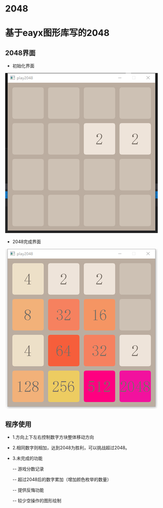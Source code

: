 # 2048

# 基于eayx图形库写的2048

## 2048界面

  - 初始化界面

  <img src="https://github.com/Cai-J/2048/blob/main/md_img/begin.png?raw=true"  />
  
  - 2048完成界面

  <img src="https://github.com/Cai-J/2048/blob/main/md_img/2048ed.png?raw=true"  />

## 程序使用

- 1.方向上下左右控制数字方块整体移动方向

- 2.相同数字则相加，达到2048为胜利，可以挑战超过2048。

- 3.未完成的功能

  -- 游戏分数记录

  -- 超过2048后的数字累加（增加颜色枚举的数量）

  -- 提供反悔功能

  -- 较少空操作的图形绘制
